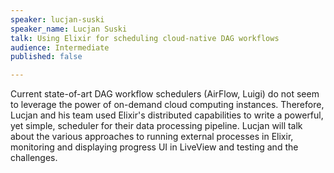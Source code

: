 ```yaml
---
speaker: lucjan-suski
speaker_name: Lucjan Suski
talk: Using Elixir for scheduling cloud-native DAG workflows
audience: Intermediate
published: false

---
```

<p>Current state-of-art DAG workflow schedulers (AirFlow, Luigi) do not seem to leverage the power of on-demand cloud computing instances. Therefore, Lucjan and his team used Elixir's distributed capabilities to write a powerful, yet simple, scheduler for their data processing pipeline. Lucjan will talk about the various approaches to running external processes in Elixir, monitoring and displaying progress UI in LiveView and testing and the challenges.</p>